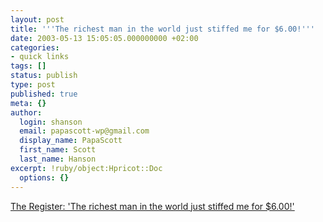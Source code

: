 ```yaml
---
layout: post
title: '''The richest man in the world just stiffed me for $6.00!'''
date: 2003-05-13 15:05:05.000000000 +02:00
categories:
- quick links
tags: []
status: publish
type: post
published: true
meta: {}
author:
  login: shanson
  email: papascott-wp@gmail.com
  display_name: PapaScott
  first_name: Scott
  last_name: Hanson
excerpt: !ruby/object:Hpricot::Doc
  options: {}
---
```

<p><a title="Watertown SD is just down the road from my hometown" href="http://www.theregister.co.uk/content/28/30679.html">The Register: 'The richest man in the world just stiffed me for $6.00!'</a></p>

